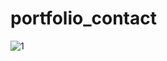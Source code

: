 # portfolio_contact
![1](https://user-images.githubusercontent.com/98634205/177211867-5a1d5c28-e38f-4813-aaa6-08f334e19f2d.jpg)
